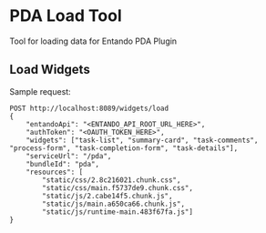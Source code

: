 # PDA Load Tool

Tool for loading data for Entando PDA Plugin

## Load Widgets

Sample request:
```text
POST http://localhost:8089/widgets/load
{
	"entandoApi": "<ENTANDO_API_ROOT_URL_HERE>",
	"authToken": "<OAUTH_TOKEN_HERE>",
	"widgets": ["task-list", "summary-card", "task-comments", "process-form", "task-completion-form", "task-details"],
	"serviceUrl": "/pda",
	"bundleId": "pda",
	"resources": [
		"static/css/2.8c216021.chunk.css",
		"static/css/main.f5737de9.chunk.css",
		"static/js/2.cabe14f5.chunk.js", 
		"static/js/main.a650ca66.chunk.js",
		"static/js/runtime-main.483f67fa.js"]
}

```
